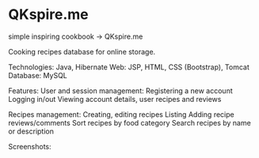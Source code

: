# QKspire.me
simple inspiring cookbook -> QKspire.me

Cooking recipes database for online storage.

Technologies:
  Java, Hibernate
  Web: JSP, HTML, CSS (Bootstrap), Tomcat
  Database: MySQL

Features:
User and session management:
  Registering a new account
  Logging in/out
  Viewing account details, user recipes and reviews

Recipes management:
  Creating, editing recipes
  Listing
  Adding recipe reviews/comments
  Sort recipes by food category
  Search recipes by name or description
  
 Screenshots: 
